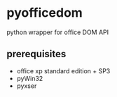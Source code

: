 pyofficedom
===========

python wrapper for office DOM API

prerequisites
-------------

- office xp standard edition + SP3
- pyWin32
- pyxser
